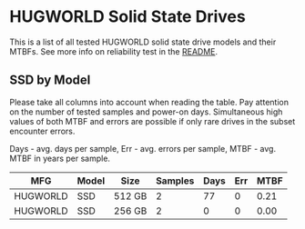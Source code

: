 HUGWORLD Solid State Drives
===========================

This is a list of all tested HUGWORLD solid state drive models and their MTBFs. See
more info on reliability test in the [README](https://github.com/bsdhw/SMART).

SSD by Model
------------

Please take all columns into account when reading the table. Pay attention on the
number of tested samples and power-on days. Simultaneous high values of both MTBF
and errors are possible if only rare drives in the subset encounter errors.

Days - avg. days per sample,
Err  - avg. errors per sample,
MTBF - avg. MTBF in years per sample.

| MFG       | Model              | Size   | Samples | Days  | Err   | MTBF |
|-----------|--------------------|--------|---------|-------|-------|------|
| HUGWORLD  | SSD                | 512 GB | 2       | 77    | 0     | 0.21   |
| HUGWORLD  | SSD                | 256 GB | 2       | 0     | 0     | 0.00   |
